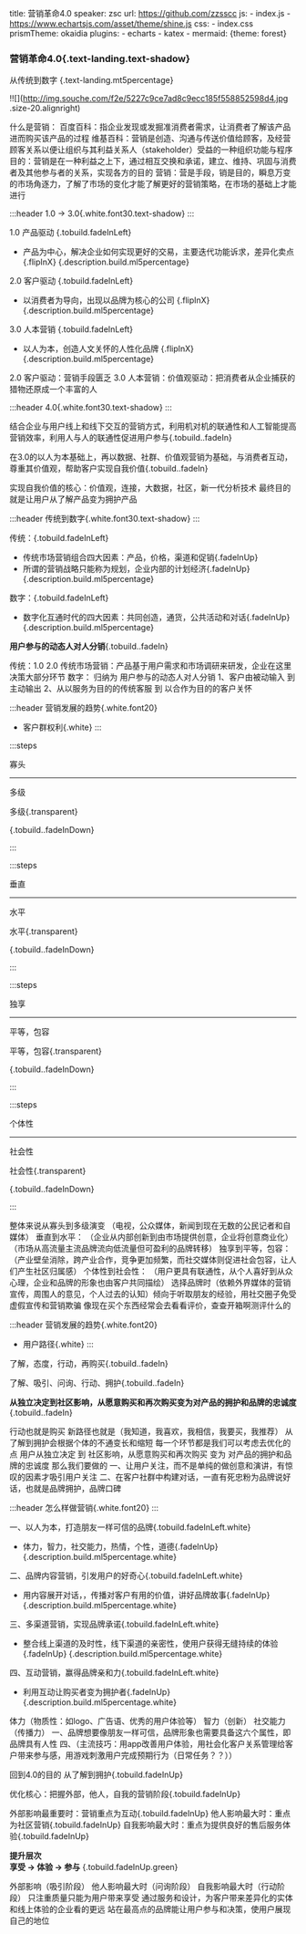 title: 营销革命4.0
speaker: zsc
url: https://github.com/zzsscc
js:
    - index.js
    - https://www.echartsjs.com/asset/theme/shine.js
css:
    - index.css
prismTheme: okaidia
plugins:
    - echarts
    - katex
    - mermaid: {theme: forest}

<slide class="bg-black-blue aligncenter" image="https://source.unsplash.com/C1HhAQrbykQ/ .dark .anim">

### 营销革命4.0{.text-landing.text-shadow}

从传统到数字 {.text-landing.mt5percentage}

!![](http://img.souche.com/f2e/5227c9ce7ad8c9ecc185f558852598d4.jpg .size-20.alignright)

<note class="black">
什么是营销：  
百度百科：指企业发现或发掘准消费者需求，让消费者了解该产品进而购买该产品的过程  
维基百科：营销是创造、沟通与传送价值给顾客，及经营顾客关系以便让组织与其利益关系人（stakeholder）受益的一种组织功能与程序   
目的：营销是在一种利益之上下，通过相互交换和承诺，建立、维持、巩固与消费者及其他参与者的关系，实现各方的目的    
营销：营是手段，销是目的，瞬息万变的市场角逐力，了解了市场的变化才能了解更好的营销策略，在市场的基础上才能进行
</note>

<!-- slide-2 -->
<slide class="animated bgc-silde2">

:::header
1.0 -> 3.0{.white.font30.text-shadow}
:::

1.0 产品驱动 {.tobuild.fadeInLeft}
- 产品为中心，解决企业如何实现更好的交易，主要迭代功能诉求，差异化卖点 {.flipInX}
{.description.build.ml5percentage}

2.0 客户驱动 {.tobuild.fadeInLeft}
- 以消费者为导向，出现以品牌为核心的公司 {.flipInX}
{.description.build.ml5percentage}

3.0 人本营销 {.tobuild.fadeInLeft}
- 以人为本，创造人文关怀的人性化品牌 {.flipInX}
{.description.build.ml5percentage}

<note class="black">
2.0 客户驱动：营销手段匮乏  
3.0 人本营销：价值观驱动：把消费者从企业捕获的猎物还原成一个丰富的人    
</note>

<!-- slide-3 -->
<slide class="animated bgc-silde2">

:::header
4.0{.white.font30.text-shadow}
:::

结合企业与用户线上和线下交互的营销方式，利用机对机的联通性和人工智能提高营销效率，利用人与人的联通性促进用户参与{.tobuild..fadeIn}

在3.0的以人为本基础上，再以数据、社群、价值观营销为基础，与消费者互动，尊重其价值观，帮助客户实现自我价值{.tobuild..fadeIn}

<note class="black">
实现自我价值的核心：价值观，连接，大数据，社区，新一代分析技术  
最终目的就是让用户从了解产品变为拥护产品
</note>

<!-- slide-4 -->
<slide class="animated bgc-silde2">

:::header
传统到数字{.white.font30.text-shadow}
:::

传统：{.tobuild.fadeInLeft}
 - 传统市场营销组合四大因素：产品，价格，渠道和促销{.fadeInUp}
 - 所谓的营销战略只能称为规划，企业内部的计划经济{.fadeInUp}
 {.description.build.ml5percentage}

数字：{.tobuild.fadeInLeft}
 - 数字化互通时代的四大因素：共同创造，通货，公共活动和对话{.fadeInUp}
 {.description.build.ml5percentage}

__用户参与的动态人对人分销__{.tobuild..fadeIn}

<note>
传统：1.0 2.0   
传统市场营销：产品基于用户需求和市场调研来研发，企业在这里决策大部分环节    
数字：  
归纳为 用户参与的动态人对人分销  
1、客户由被动输入 到 主动输出    
2、从以服务为目的的传统客服 到 以合作为目的的客户关怀
</note>

<!-- slide-5 -->
<slide class="black" image="https://source.unsplash.com/UJbHNoVPZW0/ .light">

:::header
营销发展的趋势{.white.font20}

 - 客户群权利{.white}
:::

:::steps

寡头

---

多级

多级{.transparent}

{.tobuild..fadeInDown}

:::

:::steps

垂直

---

水平

水平{.transparent}

{.tobuild..fadeInDown}

:::

:::steps

独享

---

平等，包容

平等，包容{.transparent}

{.tobuild..fadeInDown}

:::

:::steps

个体性

---

社会性

社会性{.transparent}

{.tobuild..fadeInDown}

:::

<note>
整体来说从寡头到多级演变   
（电视，公众媒体，新闻到现在无数的公民记者和自媒体）    
垂直到水平：    
（企业从内部创新到由市场提供创意，企业将创意商业化）    
（市场从高流量主流品牌流向低流量但可盈利的品牌转移）    
独享到平等，包容：  
（产业壁垒消除，跨产业合作，竞争更加频繁，而社交媒体则促进社会包容，让人们产生社区归属感）
个体性到社会性：    
（用户更具有联通性，从个人喜好到从众心理，企业和品牌的形象也由客户共同描绘）    
选择品牌时（依赖外界媒体的营销宣传，周围人的意见，个人过去的认知）倾向于听取朋友的经验，用社交圈子免受虚假宣传和营销欺骗    
像现在买个东西经常会去看看评价，查查开箱啊测评什么的    
</note>

<!-- slide-6 -->
<slide class="black" image="https://source.unsplash.com/UJbHNoVPZW0/ .light">

:::header
营销发展的趋势{.white.font20}

 - 用户路径{.white}
:::

了解，态度，行动，再购买{.tobuild..fadeIn}

了解、吸引、问询、行动、拥护{.tobuild..fadeIn}

__从独立决定到社区影响，从愿意购买和再次购买变为对产品的拥护和品牌的忠诚度__{.tobuild..fadeIn}

<note>
行动也就是购买  
新路径也就是（我知道，我喜欢，我相信，我要买，我推荐）  
从了解到拥护会根据个体的不通变长和缩短  
每一个环节都是我们可以考虑去优化的点    
用户从独立决定 到 社区影响，从愿意购买和再次购买 变为 对产品的拥护和品牌的忠诚度    
那么我们要做的  
一、让用户关注，而不是单纯的做创意和演讲，有惊叹的因素才吸引用户关注    
二、在客户社群中构建对话，一直有死忠粉为品牌说好话，也就是品牌拥护，品牌口碑    
</note>


<!-- slide-7 -->
<slide class="slide-top animated zoomIn delay-200 slow" image="https://source.unsplash.com/n9WPPWiPPJw/ .anim">

:::header
怎么样做营销{.white.font20}
:::

一、以人为本，打造朋友一样可信的品牌{.tobuild.fadeInLeft.white}
 - 体力，智力，社交能力，热情，个性，道德{.fadeInUp}
 {.description.build.ml5percentage.white}


二、品牌内容营销，引发用户的好奇心{.tobuild.fadeInLeft.white}
 - 用内容展开对话，，传播对客户有用的价值，讲好品牌故事{.fadeInUp}
 {.description.build.ml5percentage.white}

三、多渠道营销，实现品牌承诺{.tobuild.fadeInLeft.white}
 - 整合线上渠道的及时性，线下渠道的亲密性，使用户获得无缝持续的体验{.fadeInUp}
 {.description.build.ml5percentage.white}

四、互动营销，赢得品牌亲和力{.tobuild.fadeInLeft.white}
 - 利用互动让购买者变为拥护者{.fadeInUp}
 {.description.build.ml5percentage.white}

<note>
体力（物质性：如logo、广告语、优秀的用户体验等）    
智力（创新）    
社交能力（传播力）  
一、品牌想要像朋友一样可信，品牌形象也需要具备这六个属性，即品牌具有人性    
四、（主流技巧：用app改善用户体验，用社会化客户关系管理给客户带来参与感，用游戏刺激用户完成预期行为（日常任务？？））
</note>

<!-- slide-8 -->
<slide class="bg-black-blue" image="https://source.unsplash.com/n9WPPWiPPJw/ .anim">

回到4.0的目的
从了解到拥护{.tobuild.fadeInUp}

优化核心：把握外部，他人，自我的营销阶段{.tobuild.fadeInUp}

外部影响最重要时：营销重点为互动{.tobuild.fadeInUp}
他人影响最大时：重点为社区营销{.tobuild.fadeInUp}
自我影响最大时：重点为提供良好的售后服务体验{.tobuild.fadeInUp}

__提升层次__    
__享受 -> 体验 -> 参与__
{.tobuild.fadeInUp.green}

<note class="black">
外部影响（吸引阶段）    
他人影响最大时（问询阶段）  
自我影响最大时（行动阶段）  
只注重质量只能为用户带来享受    
通过服务和设计，为客户带来差异化的实体和线上体验的企业看的更远  
站在最高点的品牌能让用户参与和决策，使用户展现自己的地位
</note>
